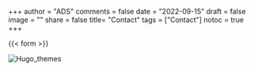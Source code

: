
+++
author = "ADS"
comments = false
date = "2022-09-15"
draft = false
image = ""
share = false
title= "Contact"
tags = ["Contact"]
notoc = true
+++

{{< form  >}}

![Hugo_themes](/blog/images/image1.jpg)
